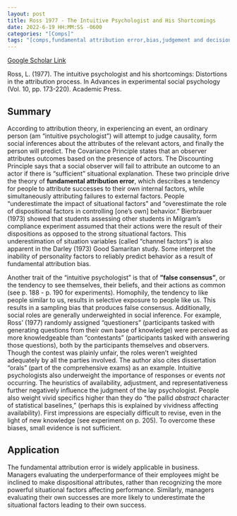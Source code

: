```yaml
---
layout: post
title: Ross 1977 - The Intuitive Psychologist and His Shortcomings
date: 2022-6-19 HH:MM:SS -0600
categories: "[Comps]"
tags: "[comps,fundamental attribution error,bias,judgement and decision-making,empathy]"
---
```

[Google Scholar Link](https://scholar.google.com/scholar?hl=en&as_sdt=0%2C45&q=The+intuitive+psychologist+and+his+shortcomings%3A+Distortions+in+the+attribution+process&btnG=)

Ross, L. (1977). The intuitive psychologist and his shortcomings: Distortions in the attribution process. In Advances in experimental social psychology (Vol. 10, pp. 173-220). Academic Press.

## Summary
According to attribution theory, in experiencing an event, an ordinary person (am “intuitive psychologist”) will attempt to judge causality, form social inferences about the attributes of the relevant actors, and finally the person will predict.  The Covariance Principle states that an observer attributes outcomes based on the presence of actors.  The Discounting Principle says that a social observer will fail to attribute an outcome to an actor if there is “sufficient” situational explanation.  These two principle drive the theory of **fundamental attribution error**, which describes a tendency for people to attribute successes to their own internal factors, while simultaneously attributing failures to external factors.  People “underestimate the impact of situational factors” and “overestimate the role of dispositional factors in controlling [one’s own] behavior.”  Bierbrauer (1973) showed that students assessing other students in Milgram’s compliance experiment assumed that their actions were the result of their dispositions as opposed to the strong situational factors.  This underestimation of situation variables (called “channel factors”) is also apparent in the Darley (1973) Good Samaritan study.  Some interpret the inability of personality factors to reliably predict behavior as a result of fundamental attribution bias.

Another trait of the “intuitive psychologist” is that of **”false consensus”**, or the tendency to see themselves, their beliefs, and their actions as common (see p. 188 - p. 190 for experiments).  Homophily, the tendency to like people similar to us, results in selective exposure to people like us.  This results in a sampling bias that produces false consensus.  Additionally, social roles are generally underweighted in social inference.  For example, Ross’ (1977) randomly assigned “questioners” (participants tasked with generating questions from their own base of knowledge) were perceived as more knowledgeable than “contestants” (participants tasked with answering those questions), both by the participants themselves and observers.  Though the contest was plainly unfair, the roles weren’t weighted adequately by all the parties involved.  The author also cites dissertation “orals” (part of the comprehensive exams) as an example.  Intuitive psychologists also underweight the importance of responses or events _not_ occurring.  The heuristics of availability, adjustment, and representativeness further negatively influence the judgment of the lay psychologist.  People also weight vivid specifics higher than they do “the pallid _abstract_ character of statistical baselines,” (perhaps this is explained by vividness affecting availability).  First impressions are especially difficult to revise, even in the light of new knowledge (see experiment on p. 205).  To overcome these biases, small evidence is not sufficient.

## Application
The fundamental attribution error is widely applicable in business.  Managers evaluating the underperformance of their employees might be inclined to make dispositional attributes, rather than recognizing the more powerful situational factors affecting performance.  Similarly, managers evaluating their own successes are more likely to underestimate the situational factors leading to their own success.
